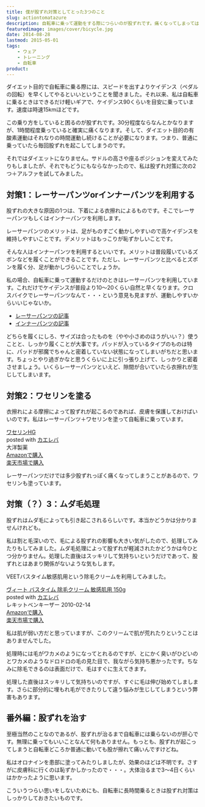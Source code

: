 ```yaml
---
title: 僕が股ずれ対策としてとった3つのこと
slug: actiontomatazure
description: 自転車に乗って運動をする際につらいのが股ずれです。痛くなってしまってはもうどうしようもないので、できるだけ痛くならないように私がやってみたことを紹介してみます。
featuredimage: images/cover/bicycle.jpg
date: 2014-08-28
lastmod: 2015-05-01
tags: 
    - ウェア
    - トレーニング
    - 自転車
product:
---
```


ダイエット目的で自転車に乗る際には、スピードを出すよりケイデンス（ペダルの回転）を早くしてやるといいということを聞きました。それ以来、私は自転車に乗るときはできるだけ軽いギアで、ケイデンス90くらいを目安に乗っています。速度は時速15kmほどです。

この乗り方をしていると困るのが股ずれです。30分程度ならなんとかなりますが、1時間程度乗っていると確実に痛くなります。そして、ダイエット目的の有酸素運動はそれなりの時間運動し続けることが必要になります。つまり、普通に乗っていたら毎回股ずれを起こしてしまうのです。

それではダイエットになりません。サドルの高さや座るポジションを変えてみたりもしましたが、それでもどうにもならなかったので、私は股ずれ対策に次の2つ＋アルファを試してみました。


## 対策1：レーサーパンツorインナーパンツを利用する


股ずれの大きな原因の1つは、下着による衣擦れによるものです。そこでレーサーパンツもしくはインナーパンツを利用します。

レーサーパンツのメリットは、足がものすごく動かしやすいので高ケイデンスを維持しやすいことです。デメリットはもっこりが恥ずかしいことです。

そんな人はインナーパンツを利用するといいです。メリットは普段履いているズボンなどを履くことができることです。ただし、レーサーパンツと比べるとズボンを履く分、足が動かしづらいことでしょうか。

私の場合、自転車に乗って運動するだけのときはレーサーパンツを利用しています。これだけでケイデンスが普段より10〜20くらい自然と早くなります。クロスバイクでレーサーパンツなんて・・・という意見も見ますが、運動しやすいからいいじゃないか。

<ul>
<li><a href="https://wantit.gcreate.jp/3dpants/" title="お尻の痛みに悩むサイクラーにおくるレーサーパンツのすすめ">レーサーパンツの記事</a></li>
<li><a href="https://wantit.gcreate.jp/innerpantu/" title="ジーパンでも自転車乗り回したいのでインナーパンツを買ってみた">インナーパンツの記事</a></li>
</ul>

どちらを履くにしろ、サイズは合ったものを（やや小さめのほうがいい？）使うことと、しっかり履くことが大事です。パッドが入っているタイプのものは特に、パッドが邪魔でちゃんと密着していない状態になってしまいがちだと思います。ちょっとやり過ぎかなと思うくらいに上に引っ張り上げて、しっかりと密着させましょう。いくらレーサーパンツといえど、隙間が合いていたら衣擦れが生じしてしまいます。

## 対策2：ワセリンを塗る

衣擦れによる摩擦によって股ずれが起こるのであれば、皮膚を保護しておけばいいのです。私はレーサーパンツ＋ワセリンを塗って自転車に乗っています。

<div class="kaerebalink-box">
<div class="kaerebalink-image"><a href="https://www.amazon.co.jp/exec/obidos/ASIN/B002RT8GSA/illusionspace-22/ref=nosim/" rel="nofollow" target="_blank"><img alt=""  src="https://ecx.images-amazon.com/images/I/41OasIEEznL._SL160_.jpg" style="border: none;" /></a></div>
<div class="kaerebalink-info">
<div class="kaerebalink-name"><a href="https://www.amazon.co.jp/exec/obidos/ASIN/B002RT8GSA/illusionspace-22/ref=nosim/" rel="nofollow" target="_blank">ワセリンHG</a>
<div class="kaerebalink-powered-date">posted with <a href="https://kaereba.com" rel="nofollow" target="_blank">カエレバ</a></div>
</div>
<div class="kaerebalink-detail"> 大洋製薬     </div>
<div class="kaerebalink-link1">
<div class="shoplinkamazon"><a href="https://www.amazon.co.jp/gp/search?keywords=%83%8F%83Z%83%8A%83%93HG&#038;__mk_ja_JP=%83J%83%5E%83J%83i&#038;tag=illusionspace-22" rel="nofollow" target="_blank" title="アマゾン" >Amazonで購入</a></div>
<div class="shoplinkrakuten"><a href="https://hb.afl.rakuten.co.jp/hgc/0e95387f.f2aef20d.0e953880.25e412bd/?pc=http%3A%2F%2Fsearch.rakuten.co.jp%2Fsearch%2Fmall%2F%25E3%2583%25AF%25E3%2582%25BB%25E3%2583%25AA%25E3%2583%25B3HG%2F-%2Ff.1-p.1-s.1-sf.0-st.A-v.2%3Fx%3D0%26scid%3Daf_ich_link_urltxt%26m%3Dhttp%3A%2F%2Fm.rakuten.co.jp%2F" rel="nofollow" target="_blank" title="楽天市場" >楽天市場で購入</a></div>
</div>
</div>
<div class="booklink-footer" style="clear: left"></div>
</div>

レーサーパンツだけでは多少股ずれっぽく痛くなってしまうことがあるので、ワセリンも塗っています。

## 対策（？）3：ムダ毛処理

股ずれはムダ毛によっても引き起こされるらしいです。本当かどうかは分かりませんけれども。

私は割と毛深いので、毛による股ずれの影響も大きい気がしたので、処理してみたりもしてみました。ムダ毛処理によって股ずれが軽減されたかどうかは今ひとつ分かりません。処理した直後はスッキリして気持ちいというだけであって、股ずれとはあまり関係がないような気もします。

VEETバスタイム敏感肌用という除毛クリームを利用してみました。

<div class="kaerebalink-box">
<div class="kaerebalink-image"><a href="https://www.amazon.co.jp/exec/obidos/ASIN/B0036ZBRVC/illusionspace-22/ref=nosim/" rel="nofollow" target="_blank"><img alt=""  src="https://ecx.images-amazon.com/images/I/416Qg-77A3L._SL160_.jpg" style="border: none;" /></a></div>
<div class="kaerebalink-info">
<div class="kaerebalink-name"><a href="https://www.amazon.co.jp/exec/obidos/ASIN/B0036ZBRVC/illusionspace-22/ref=nosim/" rel="nofollow" target="_blank">ヴィート バスタイム 除毛クリーム 敏感肌用 150g</a>
<div class="kaerebalink-powered-date">posted with <a href="https://kaereba.com" rel="nofollow" target="_blank">カエレバ</a></div>
</div>
<div class="kaerebalink-detail"> レキットベンキーザー 2010-02-14    </div>
<div class="kaerebalink-link1">
<div class="shoplinkamazon"><a href="https://www.amazon.co.jp/gp/search?keywords=%83%94%83B%81%5B%83g%20%83o%83X%83%5E%83C%83%80&#038;__mk_ja_JP=%83J%83%5E%83J%83i&#038;tag=illusionspace-22" rel="nofollow" target="_blank" title="アマゾン" >Amazonで購入</a></div>
<div class="shoplinkrakuten"><a href="https://hb.afl.rakuten.co.jp/hgc/0e95387f.f2aef20d.0e953880.25e412bd/?pc=http%3A%2F%2Fsearch.rakuten.co.jp%2Fsearch%2Fmall%2F%25E3%2583%25B4%25E3%2582%25A3%25E3%2583%25BC%25E3%2583%2588%2520%25E3%2583%2590%25E3%2582%25B9%25E3%2582%25BF%25E3%2582%25A4%25E3%2583%25A0%2F-%2Ff.1-p.1-s.1-sf.0-st.A-v.2%3Fx%3D0%26scid%3Daf_ich_link_urltxt%26m%3Dhttp%3A%2F%2Fm.rakuten.co.jp%2F" rel="nofollow" target="_blank" title="楽天市場" >楽天市場で購入</a></div>
</div>
</div>
<div class="booklink-footer" style="clear: left"></div>
</div>

私は肌が弱い方だと思っていますが、このクリームで肌が荒れたりということはありませんでした。

処理時には毛がワカメのようになってとれるのですが、とにかく臭いがひどいのとワカメのようなドロドロの毛の見た目で、我ながら気持ち悪かったです。ちなみに除毛できるのは表面だけで、毛はすぐに生えてきます。

処理した直後はスッキリして気持ちいのですが、すぐに毛は伸び始めてしまします。さらに部分的に埋もれ毛ができたりして違う悩みが生じしてしまうという弊害もあります。

## 番外編：股ずれを治す

至極当然のことなのであるが、股ずれが治るまで自転車には乗らないのが肝心です。無理に乗ってもいいことなんて何もありません。もっとも、股ずれが起こってしまうと自転車どころか普通に動いても股が擦れて痛いんですけどね。

私はオロナインを患部に塗ってみたりしましたが、効果のほどは不明です。さすがに皮膚科に行くのは恥ずかしかったので・・・。大体治るまで3〜4日くらいはかかったように思います。

こういうつらい思いをしないためにも、自転車に長時間乗るときは股ずれ対策はしっかりしておきたいものです。
